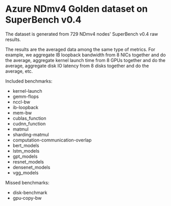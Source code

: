 # Azure NDmv4 Golden dataset on SuperBench v0.4

The dataset is generated from 729 NDmv4 nodes' SuperBench v0.4 raw results.

The results are the averaged data among the same type of metrics. For example, we aggregate IB loopback bandwidth from 8 NICs together and do the average, aggregate kernel launch time from 8 GPUs together and do the average, aggregate disk IO latency from 8 disks together and do the average, etc.

Included benchmarks: 

-   kernel-launch
-   gemm-flops
-   nccl-bw
-   ib-loopback
-   mem-bw
-   cublas_function
-   cudnn_function
-   matmul
-   sharding-matmul 
-   computation-communication-overlap
-   bert_models
-   lstm_models
-   gpt_models
-   resnet_models
-   densenet_models
-   vgg_models

Missed benchmarks: 

-  disk-benchmark
-  gpu-copy-bw
